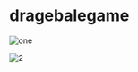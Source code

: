 # dragebalegame
![one](https://user-images.githubusercontent.com/92023504/143455985-3b4d4287-6ca8-43b4-8066-ce11fb337027.png)

![2](https://user-images.githubusercontent.com/92023504/143456049-1088389d-1633-4812-85bb-30189fd521f6.png)
